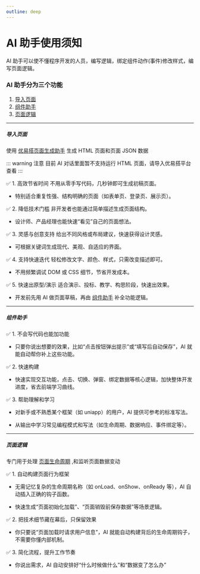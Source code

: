 ```yaml
---
outline: deep
---
```


# AI 助手使用须知

AI 助手可以使不懂程序开发的人员，编写逻辑，绑定组件动作(事件)修改样式，编写页面逻辑。

### AI 助手分为三个功能

1. [导入页面](#导入页面)
2. [组件助手](#组件助手)
3. [页面逻辑](#页面逻辑)

---

##### 导入页面

使用 <a href="https://yuanqi.tencent.com/agent/ysqtzoPS9DRL" target="_blank">优易搭页面生成助手</a> 生成 HTML 页面和页面 JSON 数据

::: warning 注意
目前 AI 对话里面暂不支持运行 HTML 页面，请导入优易搭平台查看
:::

✅ 1. 高效节省时间
不用从零手写代码，几秒钟即可生成初稿页面。

- 特别适合重复性强、结构明确的页面（如表单页、登录页、展示页）。

✅ 2. 降低技术门槛
非开发者也能通过简单描述生成页面结构。

- 设计师、产品经理也能快速“看见”自己的页面想法。

✅ 3. 灵感与创意支持
给出不同风格或布局建议，快速获得设计灵感。

- 可根据关键词生成现代、美观、自适应的界面。

✅ 4. 支持快速迭代
轻松修改文字、颜色、样式，只需改变描述即可。

- 不用频繁调试 DOM 或 CSS 细节，节省开发成本。

✅ 5. 快速出原型/演示
适合演示、投标、教学、构思阶段，快速出效果。

- 开发前先用 AI 做页面草稿，再由 [组件助手](#组件助手) 补全功能逻辑。

---

##### 组件助手

✅ 1. 不会写代码也能加功能

- 只要你说出想要的效果，比如“点击按钮弹出提示”或“填写后自动保存”，AI 就能自动帮你补上这些功能。

✅ 2. 快速构建

- 快速实现交互功能，点击、切换、弹窗、绑定数据等核心逻辑，加快整体开发进度，省去前端学习曲线。

✅ 3. 帮助理解和学习

- 对新手或不熟悉某个框架（如 uniapp）的用户，AI 提供可参考的标准写法。

- 从输出中学习常见编程模式和写法（如生命周期、数据响应、事件绑定等）。

---

##### 页面逻辑

专门用于处理 <a href="https://uniapp.dcloud.net.cn/tutorial/page.html#lifecycle" target="_blank">页面生命周期</a> ,和监听页面数据变动

✅ 1. 自动构建页面行为框架

- 无需记忆复杂的生命周期名称（如 onLoad、onShow、onReady 等），AI 自动插入正确的钩子函数。

- 快速生成“页面初始化加载”、“页面销毁前保存数据”等场景逻辑。

✅ 2. 把技术细节藏在幕后，只保留效果

- 你只要说“页面加载时请求用户信息”，AI 就能自动构建背后的生命周期钩子，不需要你懂内部机制。

✅ 3. 简化流程，提升工作节奏

- 你说出需求，AI 自动安排好“什么时候做什么”和“数据变了怎么办”
